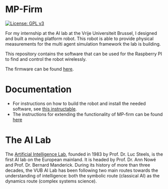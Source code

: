# MP-Firm

[![License: GPL v3](https://img.shields.io/badge/License-GPLv3-blue.svg)](https://www.gnu.org/licenses/gpl-3.0)

For my internship at the AI lab at the Vrije Universiteit Brussel, I designed and built a 
moving platform robot. This robot is able to provide physical measurements for the multi agent 
simulation framework the lab is building. 

This repository contains the software that can be used for the Raspberry PI to find and control the robot wirelessly.

The firmware can be found [here](https://github.com/Niels-Post/MP-Firm).

# Documentation

- For instructions on how to build the robot and install the needed software, see [this instructable](https://www.instructables.com/Building-a-Moving-Platform-Robot-From-Scratch/).
- The instructions for extending the functionality of MP-firm can be found [here](https://mpfirm.sitewolfe.com)



# The AI Lab

The [Artificial Intelligence Lab](https://ai.vub.ac.be/), founded in 1983 by Prof. Dr. Luc Steels, is the first 
AI lab on the European mainland. It is headed by Prof. Dr. Ann Nowé and Prof. 
Dr. Bernard Manderick.  During its history of more than three decades, 
the VUB AI Lab has been following two main routes towards the understanding of intelligence: 
both the symbolic route (classical AI) as the dynamics route (complex systems science).